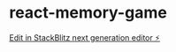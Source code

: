 # react-memory-game

[Edit in StackBlitz next generation editor ⚡️](https://stackblitz.com/~/github.com/ashwanikumar1499/react-memory-game)